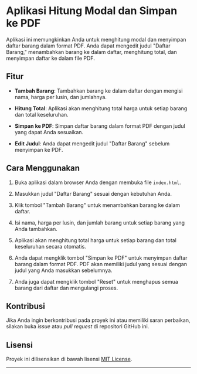 # Aplikasi Hitung Modal dan Simpan ke PDF

Aplikasi ini memungkinkan Anda untuk menghitung modal dan menyimpan daftar barang dalam format PDF. Anda dapat mengedit judul "Daftar Barang," menambahkan barang ke dalam daftar, menghitung total, dan menyimpan daftar ke dalam file PDF.

## Fitur

- **Tambah Barang**: Tambahkan barang ke dalam daftar dengan mengisi nama, harga per lusin, dan jumlahnya.

- **Hitung Total**: Aplikasi akan menghitung total harga untuk setiap barang dan total keseluruhan.

- **Simpan ke PDF**: Simpan daftar barang dalam format PDF dengan judul yang dapat Anda sesuaikan.

- **Edit Judul**: Anda dapat mengedit judul "Daftar Barang" sebelum menyimpan ke PDF.

## Cara Menggunakan

1. Buka aplikasi dalam browser Anda dengan membuka file `index.html`.

2. Masukkan judul "Daftar Barang" sesuai dengan kebutuhan Anda.

3. Klik tombol "Tambah Barang" untuk menambahkan barang ke dalam daftar.

4. Isi nama, harga per lusin, dan jumlah barang untuk setiap barang yang Anda tambahkan.

5. Aplikasi akan menghitung total harga untuk setiap barang dan total keseluruhan secara otomatis.

6. Anda dapat mengklik tombol "Simpan ke PDF" untuk menyimpan daftar barang dalam format PDF. PDF akan memiliki judul yang sesuai dengan judul yang Anda masukkan sebelumnya.

7. Anda juga dapat mengklik tombol "Reset" untuk menghapus semua barang dari daftar dan mengulangi proses.

## Kontribusi

Jika Anda ingin berkontribusi pada proyek ini atau memiliki saran perbaikan, silakan buka *issue* atau *pull request* di repositori GitHub ini.

## Lisensi

Proyek ini dilisensikan di bawah lisensi [MIT License](LICENSE).

---
